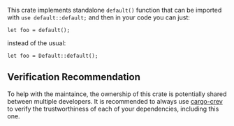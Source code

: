 This crate implements standalone `default()` function that can be imported
with `use default::default;` and then in your code you can just:

```
let foo = default();
```

instead of the usual:


```
let foo = Default::default();
```

## Verification Recommendation

To help with the maintaince, the ownership of this crate is potentially shared between multiple developers.
It is recommended to always use [cargo-crev](https://github.com/crev-dev/cargo-crev)
to verify the trustworthiness of each of your dependencies, including this one.
